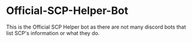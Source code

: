 # Official-SCP-Helper-Bot
This is the Official SCP Helper bot as there are not many discord bots that list SCP's information or what they do.

